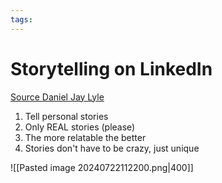 ```yaml
---
tags: 
---
```

# Storytelling on LinkedIn
[Source Daniel Jay Lyle](https://www.linkedin.com/posts/danieljaylyle_stories-are-my-favourite-type-of-content-activity-7221047820659691521-EDmS?utm_source=share&utm_medium=member_desktop)

1. Tell personal stories  
2. Only REAL stories (please)  
3. The more relatable the better  
4. Stories don't have to be crazy, just unique

![[Pasted image 20240722112200.png|400]]